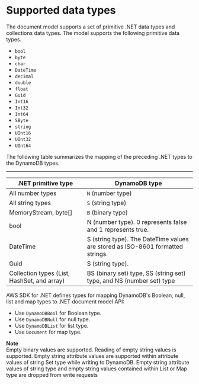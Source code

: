 # Supported data types<a name="MidLevelAPILimitations.SupportedTypes"></a>

The document model supports a set of primitive \.NET data types and collections data types\. The model supports the following primitive data types\. 
+ `bool`
+ `byte` 
+ `char`
+ `DateTime`
+ `decimal`
+ `double`
+ `float`
+ `Guid`
+ `Int16`
+ `Int32`
+ `Int64`
+ `SByte`
+ `string`
+ `UInt16`
+ `UInt32`
+ `UInt64`

The following table summarizes the mapping of the preceding \.NET types to the DynamoDB types\.


****  

| \.NET primitive type | DynamoDB type | 
| --- | --- | 
|  All number types  |  `N` \(number type\)  | 
|  All string types  |  `S` \(string type\)   | 
|  MemoryStream, byte\[\]  |  `B` \(binary type\)   | 
| bool | N \(number type\)\. 0 represents false and 1 represents true\. | 
| DateTime | S \(string type\)\. The DateTime values are stored as ISO\-8601 formatted strings\. | 
| Guid | S \(string type\)\. | 
| Collection types \(List, HashSet, and array\) | BS \(binary set\) type, SS \(string set\) type, and NS \(number set\) type | 

AWS SDK for \.NET defines types for mapping DynamoDB's Boolean, null, list and map types to \.NET document model API:
+ Use `DynamoDBBool` for Boolean type\.
+ Use `DynamoDBNull` for null type\.
+ Use `DynamoDBList` for list type\.
+ Use `Document` for map type\.

**Note**  
Empty binary values are supported\.
Reading of empty string values is supported\. Empty string attribute values are supported within attribute values of string Set type while writing to DynamoDB\. Empty string attribute values of string type and empty string values contained within List or Map type are dropped from write requests